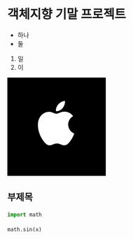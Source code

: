 # 객체지향 기말 프로젝트

- 하나
- 둘

1. 일
1. 이

![](./images/apple.png)

## 부제목

```py
import math

math.sin(x)
```
